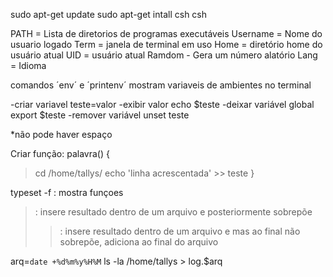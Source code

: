 sudo apt-get update
sudo apt-get intall csh
csh

PATH = Lista de diretorios de programas executáveis
Username = Nome do usuario logado
Term = janela de terminal em uso
Home = diretório home do usuário atual
UID = usuário atual
Ramdom - Gera um número alatório
Lang = Idioma

comandos ´env´ e ´printenv´ mostram variaveis de ambientes no terminal

-criar variavel
    teste=valor
-exibir valor
    echo $teste
-deixar variável global
    export $teste
-remover variável
    unset teste

*não pode haver espaço

Criar função:
 palavra() {
> cd /home/tallys/
> echo 'linha acrescentada' >> teste
> }

typeset -f : mostra funçoes

> : insere resultado dentro de um arquivo e posteriormente sobrepõe
>> : insere resultado dentro de um arquivo e mas ao final não sobrepõe, adiciona ao final do arquivo

arq=`date +%d%m%y%H%M`
ls -la /home/tallys > log.$arq

